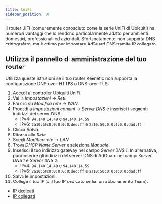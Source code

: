```yaml
---
title: UniFi
sidebar_position: 10
---
```


Il router UiFi (comunemente conosciuto come la serie UniFi di Ubiquiti) ha numerosi vantaggi che lo rendono particolarmente adatto per ambienti domestici, professionali ed aziendali. Sfortunatamente, non supporta DNS crittografato, ma è ottimo per impostare AdGuard DNS tramite IP collegato.

## Utilizza il pannello di amministrazione del tuo router

Utilizza queste istruzioni se il tuo router Keenetic non supporta la configurazione DNS-over-HTTPS o DNS-over-TLS:

1. Accedi al controller Ubiquiti UniFi.
2. Vai in _Impostazioni_ → _Reti_.
3. Fai clic su _Modifica rete_ → _WAN_.
4. Procedi a _Impostazioni comuni_ → _Server DNS_ e inserisci i seguenti indirizzi del server DNS.
   - IPv4: `94.140.14.49` e `94.140.14.59`
   - IPv6: `2a10:50c0:0:0:0:0:ded:ff` e `2a10:50c0:0:0:0:0:dad:ff`
5. Clicca _Salva_.
6. Ritorna alla _Rete_.
7. Scegli _Modifica rete_ → _LAN_.
8. Trova _DHCP Name Server_ e seleziona _Manuale_.
9. Inserisci il tuo indirizzo gateway nel campo _Server DNS 1_. In alternativa, puoi inserire gli indirizzi del server DNS di AdGuard nei campi _Server DNS 1_ e _Server DNS 2_:
   - IPv4: `94.140.14.49` e `94.140.14.59`
   - IPv6: `2a10:50c0:0:0:0:0:ded:ff` e `2a10:50c0:0:0:0:0:dad:ff`
10. Salva le impostazioni.
11. Collega il tuo IP (o il tuo IP dedicato se hai un abbonamento Team).

- [IP dedicati](private-dns/connect-devices/other-options/dedicated-ip.md)
- [IP collegati](private-dns/connect-devices/other-options/linked-ip.md)
